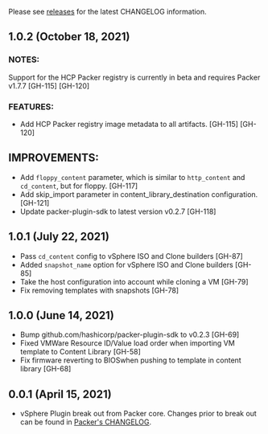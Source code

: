 Please see [releases](https://github.com/hashicorp/packer-plugin-vsphere/releases) for the latest CHANGELOG information.

## 1.0.2 (October 18, 2021)

### NOTES:
Support for the HCP Packer registry is currently in beta and requires
Packer v1.7.7 [GH-115] [GH-120]

### FEATURES:
* Add HCP Packer registry image metadata to all artifacts. [GH-115]
    [GH-120]

## IMPROVEMENTS:
* Add `floppy_content` parameter, which is similar to `http_content` and
    `cd_content`, but for floppy. [GH-117]
* Add skip_import parameter in content_library_destination configuration.
    [GH-121]
* Update packer-plugin-sdk to latest version v0.2.7 [GH-118]

## 1.0.1 (July 22, 2021)

* Pass `cd_content` config to vSphere ISO and Clone builders [GH-87]
* Added `snapshot_name` option for vSphere ISO and Clone builders [GH-85]
* Take the host configuration into account while cloning a VM [GH-79]
* Fix removing templates with snapshots [GH-78]

## 1.0.0 (June 14, 2021)

* Bump github.com/hashicorp/packer-plugin-sdk to v0.2.3 [GH-69]
* Fixed VMWare Resource ID/Value load order when importing VM template to Content Library [GH-58]
* Fix firmware reverting to BIOSwhen pushing to template in content library [GH-68]

## 0.0.1 (April 15, 2021)

* vSphere Plugin break out from Packer core. Changes prior to break out can be found in [Packer's CHANGELOG](https://github.com/hashicorp/packer/blob/master/CHANGELOG.md).
